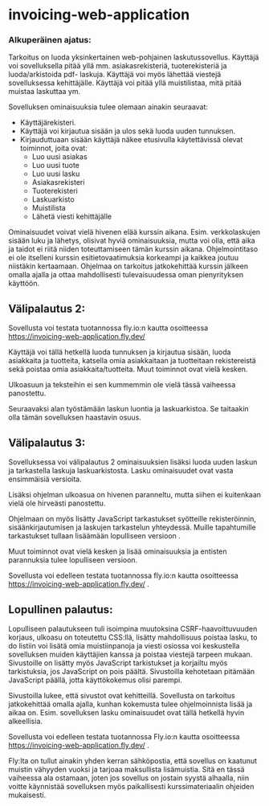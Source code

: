 # invoicing-web-application

### Alkuperäinen ajatus:

Tarkoitus on luoda yksinkertainen web-pohjainen laskutussovellus. Käyttäjä voi sovelluksella pitää yllä mm. asiakasrekisteriä, tuoterekisteriä ja luoda/arkistoida pdf- laskuja. Käyttäjä voi myös lähettää viestejä sovelluksessa kehittäjälle. Käyttäjä voi pitää yllä muistilistaa, mitä pitää muistaa laskuttaa ym. 

Sovelluksen ominaisuuksia tulee olemaan ainakin seuraavat:

* Käyttäjärekisteri.
* Käyttäjä voi kirjautua sisään ja ulos sekä luoda uuden tunnuksen.
* Kirjauduttuaan sisään käyttäjä näkee etusivulla käytettävissä olevat toiminnot, joita ovat:
  - Luo uusi asiakas
  - Luo uusi tuote
  - Luo uusi lasku
  - Asiakasrekisteri
  - Tuoterekisteri
  - Laskuarkisto
  - Muistilista
  - Lähetä viesti kehittäjälle

Ominaisuudet voivat vielä hivenen elää kurssin aikana. Esim. verkkolaskujen sisään luku ja lähetys, olisivat hyviä ominaisuuksia, mutta voi olla, että aika ja taidot ei riitä niiden toteuttamiseen tämän kurssin aikana. Ohjelmointitaso ei ole itselleni kurssin esitietovaatimuksia korkeampi ja kaikkea joutuu niistäkin kertaamaan. Ohjelmaa on tarkoitus jatkokehittää kurssin jälkeen omalla ajalla ja ottaa mahdollisesti tulevaisuudessa oman pienyrityksen käyttöön. 

## Välipalautus 2:
Sovellusta voi testata tuotannossa fly.io:n kautta osoitteessa https://invoicing-web-application.fly.dev/ 

Käyttäjä voi tällä hetkellä luoda tunnuksen ja kirjautua sisään, luoda asiakkaita ja tuotteita, katsella omia asiakkaitaan ja tuotteitaan rekistereistä sekä poistaa omia asiakkaita/tuotteita. Muut toiminnot ovat vielä kesken.

Ulkoasuun ja teksteihin ei sen kummemmin ole vielä tässä vaiheessa panostettu. 

Seuraavaksi alan työstämään laskun luontia ja laskuarkistoa. Se taitaakin olla tämän sovelluksen haastavin osuus.

## Välipalautus 3:
Sovelluksessa voi välipalautus 2 ominaisuuksien lisäksi luoda uuden laskun ja tarkastella laskuja laskuarkistosta. Lasku ominaisuudet ovat vasta ensimmäisiä versioita. 

Lisäksi ohjelman ulkoasua on hivenen paranneltu, mutta siihen ei kuitenkaan vielä ole hirveästi panostettu.

Ohjelmaan on myös lisätty JavaScript tarkastukset syötteille rekisteröinnin, sisäänkirjautumisen ja laskujen tarkastelun yhteydessä. Muille tapahtumille tarkastukset tullaan lisäämään lopulliseen versioon .

Muut toiminnot ovat vielä kesken ja lisää ominaisuuksia ja entisten parannuksia tulee lopulliseen versioon.

Sovellusta voi edelleen testata tuotannossa fly.io:n kautta osoitteessa https://invoicing-web-application.fly.dev/ .

## Lopullinen palautus:
Lopulliseen palautukseen tuli isoimpina muutoksina CSRF-haavoittuvuuden korjaus, ulkoasu on toteutettu CSS:llä, lisätty mahdollisuus poistaa lasku, to do listiin voi lisätä omia muistiinpanoja ja viesti osiossa voi keskustella sovelluksen muiden käyttäjien kanssa ja poistaa viestejä tarpeen mukaan. Sivustoille on lisätty myös JavaScript tarkistukset ja korjailtu myös tarkistuksia, jos JavaScript on pois päältä. Sivustoilla kehotetaan pitämään JavaScript päällä, jotta käyttökokemus olisi parempi.

Sivustoilla lukee, että sivustot ovat kehitteillä. Sovellusta on tarkoitus jatkokehittää omalla ajalla, kunhan kokemusta tulee ohjelmoinnista lisää ja aikaa on. Esim. sovelluksen lasku ominaisuudet ovat tällä hetkellä hyvin alkeellisia.  

Sovellusta voi edelleen testata tuotannossa Fly.io:n kautta osoitteessa https://invoicing-web-application.fly.dev/ . 

Fly:lta on tullut ainakin yhden kerran sähköpostia, että sovellus on kaatunut muistin vähyyden vuoksi ja tarjoaa maksullista lisämuistia. Sitä en tässä vaiheessa ala ostamaan, joten jos sovellus on jostain syystä alhaalla, niin voitte käynnistää sovelluksen myös paikallisesti kurssimateriaalin ohjeiden mukaisesti. 






